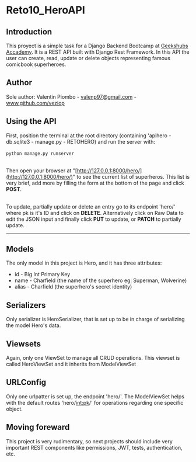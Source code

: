 # Reto10_HeroAPI

## Introduction
This proyect is a simple task for a Django Backend Bootcamp at [Geekshubs Accademy](https://geekshubsacademy.com). It is a REST API built with Django Rest Framework. In this API the user can
create, read, update or delete objects representing famous comicbook superheroes.

## Author
Sole author: Valentin Piombo - valenp97@gmail.com - www.github.com/veziop

## Using the API
First, position the terminal at the root directory (containing 'apihero - db.sqlite3 - manage.py - RETOHERO) and run the server with: <br><br>
```python manage.py runserver```

<br>Then open your browser at "[http://127.0.0.1:8000/hero/](http://127.0.0.1:8000/hero/)" to see the current list of superheros. 
This list is very brief, add more by filling the form at the bottom of the page and click **POST**.

<br>To update, partially update or delete an entry go to its endpoint 'hero/<pk>' where pk is it's ID and click on **DELETE**. Alternatively click on 
Raw Data to edit the JSON input and finally click **PUT** to update, or **PATCH** to partially update.

------------------------------

## Models
The only model in this project is Hero, and it has three attributes:
* id - Big Int Primary Key
* name - Charfield (the name of the superhero eg: Superman, Wolverine)
* alias - Charfield (the superhero's secret identity)

## Serializers
Only serializer is HeroSerializer, that is set up to be in charge of serializing the model Hero's data.

## Viewsets
Again, only one ViewSet to manage all CRUD operations. This viewset is called HeroViewSet and it inherits from ModelViewSet

## URLConfig
Only one urlpatter is set up, the endpoint 'hero/'. The ModelViewSet helps with the default routes 'hero/<int:pk>/' for operations regarding
one specific object.

## Moving foreward
This project is very rudimentary, so next projects should include very important REST components like permissions, JWT, tests, authentication, etc. 
